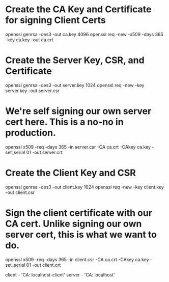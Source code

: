 # Create the CA Key and Certificate for signing Client Certs
openssl genrsa -des3 -out ca.key 4096
openssl req -new -x509 -days 365 -key ca.key -out ca.crt

# Create the Server Key, CSR, and Certificate
openssl genrsa -des3 -out server.key 1024
openssl req -new -key server.key -out server.csr

# We're self signing our own server cert here.  This is a no-no in production.
openssl x509 -req -days 365 -in server.csr -CA ca.crt -CAkey ca.key -set_serial 01 -out server.crt

# Create the Client Key and CSR
openssl genrsa -des3 -out client.key 1024
openssl req -new -key client.key -out client.csr

# Sign the client certificate with our CA cert.  Unlike signing our own server cert, this is what we want to do.
openssl x509 -req -days 365 -in client.csr -CA ca.crt -CAkey ca.key -set_serial 01 -out client.crt

client - 'CA: localhost-client'
server - 'CA: localhost'
